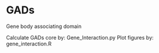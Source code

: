 # GADs
Gene body associating domain

Calculate GADs core by: Gene_Interaction.py
Plot figures by: gene_interaction.R
